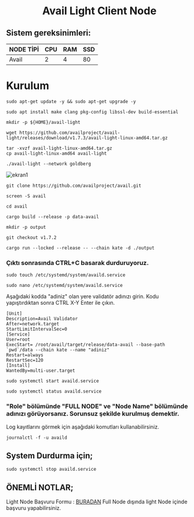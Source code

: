 <h1 align="center"> Avail Light Client Node
  

## Sistem gereksinimleri:
NODE TİPİ | CPU     | RAM      | SSD     |
| ------------- | ------------- | ------------- | -------- |
| Avail  | 2          | 4         | 80  |
  

# Kurulum

```
sudo apt-get update -y && sudo apt-get upgrade -y
```

```
sudo apt install make clang pkg-config libssl-dev build-essential
```
```
mkdir -p ${HOME}/avail-light
```
```
wget https://github.com/availproject/avail-light/releases/download/v1.7.3/avail-light-linux-amd64.tar.gz
```
```
tar -xvzf avail-light-linux-amd64.tar.gz
cp avail-light-linux-amd64 avail-light
```
```
./avail-light --network goldberg
```
![ekran1](https://github.com/CoinHuntersTR/Avail-Full-Node/assets/111747226/e00af19d-f18d-45b2-b51f-810098f8b171)

```
git clone https://github.com/availproject/avail.git
```

```
screen -S avail
```
```
cd avail
```
```
cargo build --release -p data-avail
```
```
mkdir -p output
```
```
git checkout v1.7.2
```
```
cargo run --locked --release -- --chain kate -d ./output
```
### Çıktı sonrasında CTRL+C basarak durduruyoruz.

```
sudo touch /etc/systemd/system/availd.service
```
```
sudo nano /etc/systemd/system/availd.service
```
Aşağıdaki kodda "adiniz" olan yere validatör adınızı girin. Kodu yapıştırdıktan sonra CTRL X-Y Enter ile çıkın.

```
[Unit]
Description=Avail Validator
After=network.target
StartLimitIntervalSec=0
[Service]
User=root
ExecStart= /root/avail/target/release/data-avail --base-path `pwd`/data --chain kate --name "adiniz"
Restart=always
RestartSec=120
[Install]
WantedBy=multi-user.target
```
```
sudo systemctl start availd.service
```
```
sudo systemctl status availd.service
```
### "Role" bölümünde "FULL NODE" ve "Node Name" bölümünde adınızı görüyorsanız. Sorunsuz şekilde kurulmuş demektir.

Log kayıtlarını görmek için aşağıdaki komutları kullanabilirsiniz.
```
journalctl -f -u availd
```
## System Durdurma için;
```
sudo systemctl stop availd.service
```
## ÖNEMLİ NOTLAR;
Light Node Başvuru Formu : [BURADAN](https://docs.google.com/forms/d/e/1FAIpQLSeL6aXqz6vBbYEgD1cZKaQ4vwbN2o3Rxys-wKTuKySVR-oS8g/viewform) Full Node dışında light Node içinde başvuru yapabilirsiniz. 
